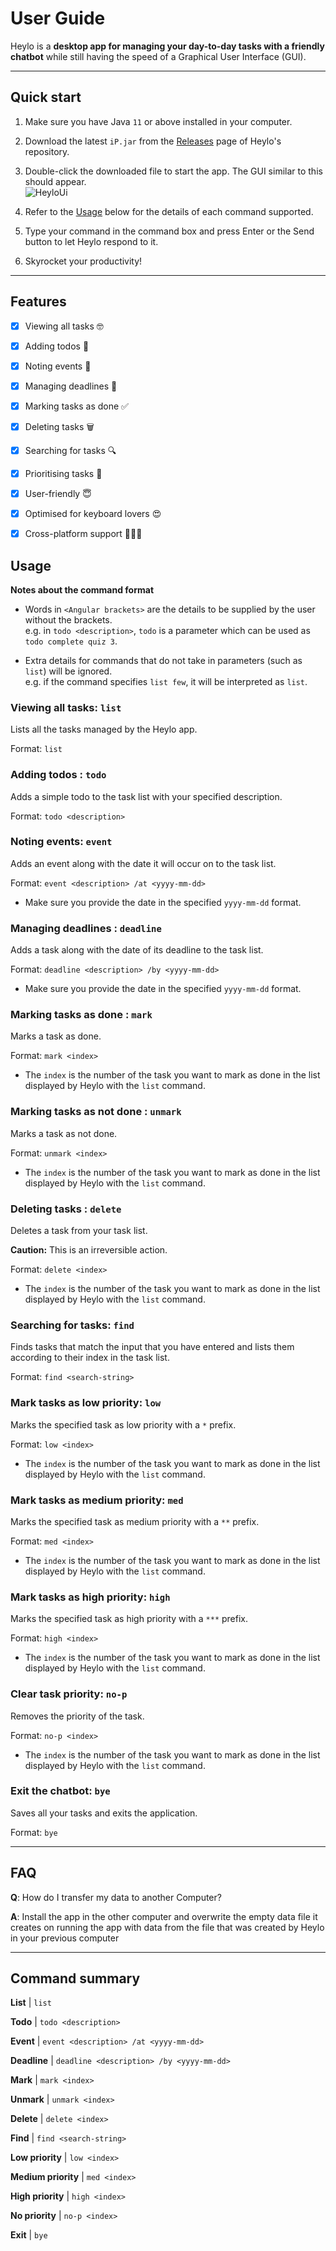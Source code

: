 [credits - referred to AB-3 User Guide for inspiration]::

# User Guide

Heylo is a **desktop app for managing your day-to-day tasks with a friendly chatbot** while still having the speed of a
Graphical User Interface (GUI).

--------------------------------------------------------------------------------------------------------------------

## Quick start

1. Make sure you have Java `11` or above installed in your computer.

2. Download the latest `iP.jar` from the [Releases](https://github.com/ckcherry23/ip/releases) page of Heylo's
   repository.

3. Double-click the downloaded file to start the app. The GUI similar to this should appear.<br>
   ![HeyloUi](./Ui.png)

4. Refer to the [Usage](#usage) below for the details of each command supported.

5. Type your command in the command box and press Enter or the Send button to let Heylo respond to it.

6. Skyrocket your productivity!

--------------------------------------------------------------------------------------------------------------------

## Features

- [x] Viewing all tasks 🤓
- [x] Adding todos 📝
- [x] Noting events 🎃
- [x] Managing deadlines 📅
- [x] Marking tasks as done ✅
- [x] Deleting tasks 🗑
- [x] Searching for tasks 🔍
- [x] Prioritising tasks 🌟


- [x] User-friendly 😇
- [x] Optimised for keyboard lovers 😍
- [x] Cross-platform support 👩🏽‍💻

## Usage

**Notes about the command format**<br>

* Words in `<Angular brackets>` are the details to be supplied by the user without the brackets.<br>
  e.g. in `todo <description>`, `todo` is a parameter which can be used as `todo complete quiz 3`.


* Extra details for commands that do not take in parameters (such as `list`) will be ignored.<br>
  e.g. if the command specifies `list few`, it will be interpreted as `list`.

### Viewing all tasks: `list`

Lists all the tasks managed by the Heylo app.

Format: `list`

### Adding todos : `todo`

Adds a simple todo to the task list with your specified description.

Format: `todo <description>`

### Noting events: `event`

Adds an event along with the date it will occur on to the task list.

Format: `event <description> /at <yyyy-mm-dd>`

* Make sure you provide the date in the specified `yyyy-mm-dd` format.

### Managing deadlines : `deadline`

Adds a task along with the date of its deadline to the task list.

Format: `deadline <description> /by <yyyy-mm-dd>`

* Make sure you provide the date in the specified `yyyy-mm-dd` format.

### Marking tasks as done : `mark`

Marks a task as done.

Format: `mark <index>`

* The `index` is the number of the task you want to mark as done in the list displayed by Heylo with the `list` command.

### Marking tasks as not done : `unmark`

Marks a task as not done.

Format: `unmark <index>`

* The `index` is the number of the task you want to mark as done in the list displayed by Heylo with the `list` command.

### Deleting tasks : `delete`

Deletes a task from your task list.

**Caution:**
This is an irreversible action.

Format: `delete <index>`

* The `index` is the number of the task you want to mark as done in the list displayed by Heylo with the `list` command.

### Searching for tasks: `find`

Finds tasks that match the input that you have entered and lists them according to their index in the task list.

Format: `find <search-string>`

### Mark tasks as low priority: `low`

Marks the specified task as low priority with a `*` prefix.

Format: `low <index>`

* The `index` is the number of the task you want to mark as done in the list displayed by Heylo with the `list` command.

### Mark tasks as medium priority: `med`

Marks the specified task as medium priority with a `**` prefix.

Format: `med <index>`

* The `index` is the number of the task you want to mark as done in the list displayed by Heylo with the `list` command.

### Mark tasks as high priority: `high`

Marks the specified task as high priority with a `***` prefix.

Format: `high <index>`

* The `index` is the number of the task you want to mark as done in the list displayed by Heylo with the `list` command.

### Clear task priority: `no-p`

Removes the priority of the task.

Format: `no-p <index>`

* The `index` is the number of the task you want to mark as done in the list displayed by Heylo with the `list` command.


### Exit the chatbot: `bye`

Saves all your tasks and exits the application.

Format: `bye`

--------------------------------------------------------------------------------------------------------------------

## FAQ

**Q**: How do I transfer my data to another Computer?<br>

**A**: Install the app in the other computer and overwrite the empty data file it creates on running the app with data
from the file that was created by Heylo in your previous computer

--------------------------------------------------------------------------------------------------------------------

## Command summary

**List** | `list`

**Todo** | `todo <description>`

**Event** | `event <description> /at <yyyy-mm-dd>`

**Deadline** | `deadline <description> /by <yyyy-mm-dd>`

**Mark** | `mark <index>`

**Unmark** | `unmark <index>`

**Delete** | `delete <index>`

**Find** | `find <search-string>`

**Low priority** | `low <index>`

**Medium priority** | `med <index>`

**High priority** | `high <index>`

**No priority** | `no-p <index>`

**Exit** | `bye`

[//]: # (# User Guide)

[//]: # ()

[//]: # (## Features)

[//]: # ()

[//]: # (### Feature-ABC)

[//]: # ()

[//]: # (Description of the feature.)

[//]: # ()

[//]: # (### Feature-XYZ)

[//]: # ()

[//]: # (Description of the feature.)

[//]: # ()

[//]: # (## Usage)

[//]: # ()

[//]: # (### `Keyword` - Describe action)

[//]: # ()

[//]: # (Describe the action and its outcome.)

[//]: # ()

[//]: # (Example of usage:)

[//]: # ()

[//]: # (`keyword &#40;optional arguments&#41;`)

[//]: # ()

[//]: # (Expected outcome:)

[//]: # ()

[//]: # (Description of the outcome.)

[//]: # ()

[//]: # (```)

[//]: # (expected output)

[//]: # (```)
